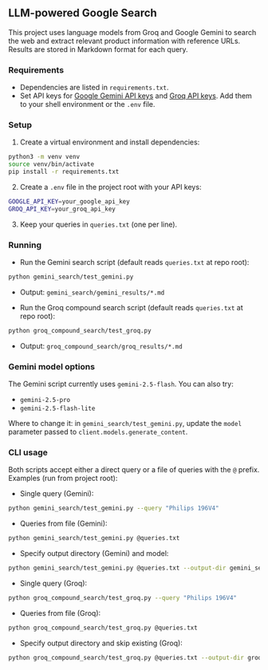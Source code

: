 ## LLM-powered Google Search 

This project uses language models from Groq and Google Gemini to search the web and extract relevant product information with reference URLs. Results are stored in Markdown format for each query.

### Requirements
- Dependencies are listed in `requirements.txt`.
- Set API keys for [Google Gemini API keys](https://aistudio.google.com/api-keys) and [Groq API keys](https://console.groq.com/keys). Add them to your shell environment or the `.env` file.

### Setup
1. Create a virtual environment and install dependencies:
```bash
python3 -m venv venv
source venv/bin/activate
pip install -r requirements.txt
```

2. Create a `.env` file in the project root with your API keys:
```bash
GOOGLE_API_KEY=your_google_api_key
GROQ_API_KEY=your_groq_api_key
```

3. Keep your queries in `queries.txt` (one per line).

### Running
- Run the Gemini search script (default reads `queries.txt` at repo root):
```bash
python gemini_search/test_gemini.py
```
  - Output: `gemini_search/gemini_results/*.md`

- Run the Groq compound search script (default reads `queries.txt` at repo root):
```bash
python groq_compound_search/test_groq.py
```
  - Output: `groq_compound_search/groq_results/*.md`


### Gemini model options
The Gemini script currently uses `gemini-2.5-flash`. You can also try:
- `gemini-2.5-pro`
- `gemini-2.5-flash-lite`

Where to change it: in `gemini_search/test_gemini.py`, update the `model` parameter passed to `client.models.generate_content`.

### CLI usage
Both scripts accept either a direct query or a file of queries with the `@` prefix. Examples (run from project root):

- Single query (Gemini):
```bash
python gemini_search/test_gemini.py --query "Philips 196V4"
```

- Queries from file (Gemini):
```bash
python gemini_search/test_gemini.py @queries.txt
```

- Specify output directory (Gemini) and model:
```bash
python gemini_search/test_gemini.py @queries.txt --output-dir gemini_search/gemini_results --model gemini-2.5-pro
```

- Single query (Groq):
```bash
python groq_compound_search/test_groq.py --query "Philips 196V4"
```

- Queries from file (Groq):
```bash
python groq_compound_search/test_groq.py @queries.txt
```

- Specify output directory and skip existing (Groq):
```bash
python groq_compound_search/test_groq.py @queries.txt --output-dir groq_compound_search/groq_results 
```



